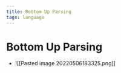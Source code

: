 ```yaml
---
title: Bottom Up Parsing
tags: language
---
```


# Bottom Up Parsing
- ![[Pasted image 20220506183325.png]]
















